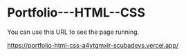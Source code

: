 # Portfolio---HTML--CSS


You can use this URL to see the page running.

https://portfolio-html-css-a4ytgmxlr-scubadevs.vercel.app/

